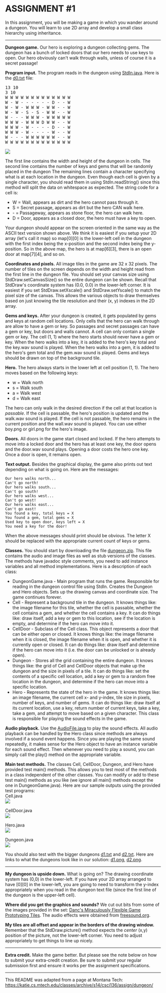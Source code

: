# ASSIGNMENT #1  
In this assignment, you will be making a game in which you wander around a dungeon. You will learn to use 2D array and develop a small class hierarchy using inheritance.	  

---

**Dungeon game.** Our hero is exploring a dungeon collecting gems. The dungeon has a bunch of locked doors that our hero needs to use keys to open. Our hero obviously can't walk through walls, unless of course it is a secret passage!  

**Program input.** The program reads in the dungeon using [StdIn.java](StdIn.java). Here is the [d0.txt](d0.txt) file:  
<pre>
13 10
3 10
W W W W W W W W W W W W W
W - W - - - - - - D - - W
W - W - W W W - W W - - W
W - W - S - S - W W - - W
W - - - W W W - W W W W W
W W W - W W W D W W - - W
W W W - W - - - - D - - W
W W W - W - - - - W - - W
W - - - W W W W W W - - W
W W W W W W W W W W W W W
</pre>
![](d0.png)  

The first line contains the width and height of the dungeon in cells. The second line contains the number of keys and gems that will be randomly placed in the dungeon The remaining lines contain a character specifying what is at each location in the dungeon. Even though each cell is given by a single character, you should read them in using StdIn.readString() since this method will split the data on whitespace as expected. The string code for a cell is:  

* W = Wall, appears as dirt and the hero cannot pass through it.
* S = Secret passage, appears as dirt but the hero CAN walk here.
* \- = Passageway, appears as stone floor, the hero can walk here.
* D = Door, appears as a closed door, the hero must have a key to open.

Your dungeon should appear on the screen oriented in the same way as the ASCII text version shown above. We think it is easiest if you setup your 2D array (let's call it map) so map[0][0] is the lower-left cell in the dungeon with the first index being the x-position and the second index being the y-position. So in the above map, the hero is at map[6][3], there is an open door at map[7][4], and so on.  

**Coordinates and pixels.** All image tiles in the game are 32 x 32 pixels. The number of tiles on the screen depends on the width and height read from the first line in the dungeon file. You should set your canvas size using StdDraw.setCanvasSize() so the entire dungeon can be shown. Recall that StdDraw's coordinate system has (0.0, 0.0) in the lower-left corner. It is easiest if you set StdDraw.setXscale() and StdDraw.setYscale() to match the pixel size of the canvas. This allows the various objects to draw themselves based on just knowing the tile resolution and their (x, y) indexes in the 2D array.  

**Gems and keys.** After your dungeon is created, it gets populated by gems and keys at random cell locations. Only cells that the hero can walk through are allow to have a gem or key. So passages and secret passages can have a gem or key, but doors and walls cannot. A cell can only contain a single gem or key. The cell (1, 1) where the hero starts should never have a gem or key. When the hero walks into a key, it is added to the hero's key total and the key.wav sound is played. When the hero walks into a gem, it is added to the hero's gem total and the gem.wav sound is played. Gems and keys should be drawn on top of the background tile.  

**Hero.** The hero always starts in the lower left at cell position (1, 1). The hero moves based on the following keys:  

* w = Walk north
* s = Walk south
* a = Walk west
* d = Walk east

The hero can only walk in the desired direction if the cell at that location is *passable*. If the cell is passable, the hero's position is updated and the walk.wav sound is played. If the cell is not passable, the hero remains in the current position and the wall.wav sound is played. You can use either boy.png or girl.png for the hero's image.  

**Doors.** All doors in the game start closed and locked. If the hero attempts to move into a locked door and the hero has at least one key, the door opens and the door.wav sound plays. Opening a door costs the hero one key. Once a door is open, it remains open.  

**Text output.** Besides the graphical display, the game also prints out text depending on what is going on. Here are the messages:  
```
Our hero walks north...
Can't go north!
Our hero walks south...
Can't go south!
Our hero walks west...
Can't go west!
Our hero walks east...
Can't go east!
You found a key, total keys = X
You found a gem, total gems = X
Used key to open door, keys left = X
You need a key for the door!
```
When the above messages should print should be obvious. The letter X should be replaced with the appropriate current count of keys or gems.  

**Classes.** You should start by downloading the file [dungeon.zip](dungeon.zip). This file contains the audio and image files as well as stub versions of the classes. The methods have javadoc style comments, you need to add instance variables and all method implementations. Here is a description of each class:  

* DungeonGame.java - Main program that runs the game. Responsible for reading in the dungeon control file using StdIn. Creates the Dungeon and Hero objects. Sets up the drawing canvas and coordinate size. The game continues forever.
* Cell - Represent a background tile in the dungeon. It knows things like: the image filename for this tile, whether the cell is passable, whether the cell contains a gem, and whether the cell contains a key. It can do things like: draw itself, add a key or gem to this location, see if the location is empty, and determine if the hero can move into it.
* CellDoor - Subclass of the Cell class. This object represents a door that can be either open or closed. It knows things like: the image filename when it is closed, the image filename when it is open, and whether it is currently open or closed. It can do things like: draw itself and determine if the hero can move into it (i.e. the door can be unlocked or is already open).
* Dungeon - Stores all the grid containing the entire dungeon. It knows things like: the grid of Cell and CellDoor objects that make up the dungeon and the size in pixels of a tile. It can do things like: set the contents of a specific cell location, add a key or gem to a random free location in the dungeon, and determine if the hero can move into a specific location.
* Hero - Represents the state of the hero in the game. It knows things like: an image filename, the current cell x- and y-index, tile size in pixels, number of keys, and number of gems. It can do things like: draw itself at its current location, use a key, return number of current keys, take a key, take a gem, and attempt to move based on a given character. This class is responsible for playing the sound effects in the game.

**Audio playback.** Use the [AudioFile.java](AudioFile.java) to play the sound effects. All audio playback can be handled by the Hero class since methods are always involved if a sound event happens. Since you are playing the same sound repeatedly, it makes sense for the Hero object to have an instance variable for each sound effect. Then whenever you need to play a sound, you can simply call the play() method on the appropriate variable.

**Main test methods.** The classes Cell, CellDoor, Dungeon, and Hero have provided test main() methods. This allows you to test most of the methods in a class independent of the other classes. You can modify or add to these test main() methods as you like (we ignore all main() methods except the one in DungeonGame.java). Here are our sample outputs using the provided test programs:  
Cell.java		
![](main_cell.png)  

CellDoor.java		
![](main_celldoor.png)  

Hero.java		
![](main_hero.png)  

Dungeon.java		
![](main_dungeon.png)  

You should also test with the bigger dungeons [d1.txt](s1.txt) and [d2.txt](d2.txt). Here are links to what the dungeons look like in our solution: [d1.png](d1.png), [d2.png](d2.png).  

---

**My dungeon is upside down.** What is going on? The drawing coordinate system has (0,0) in the lower-left. If you have your 2D array arranged to have [0][0] in the lower-left, you are going to need to transform the y-index appropriately when you read in the dungeon text file (since the first line of the dungeon is the upper-left cell).  

**Where did you get the graphics and sounds?** We cut out bits from some of the images provided in the set: [Danc's Miraculously Flexible Game Prototyping Tiles](http://www.lostgarden.com/2007/05/dancs-miraculously-flexible-game.html). The audio effects were obtained from [freesound.org](http://www.freesound.org/).  

**My tiles are all offset and appear in the borders of the drawing window.** Remember that the StdDraw.picture() method expects the *center* (x,y) position of the picture, not the lower-left corner. You need to adjust appropriately to get things to line up nicely.  

---

**Extra credit.** Make the game better. But please see the note below on how to submit your extra-credit creation. Be sure to submit your regular submission first and ensure it works per the assignment specifications.  

---

This README was adapted from a page at Montana Tech: https://katie.cs.mtech.edu/classes/archive/s14/csci136/assign/dungeon/
